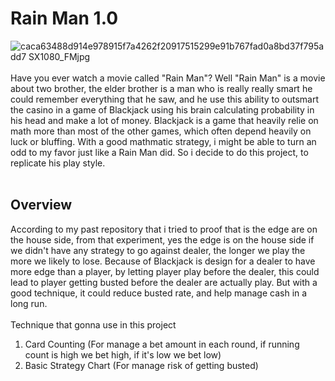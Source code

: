 # Rain Man 1.0
![caca63488d914e978915f7a4262f20917515299e91b767fad0a8bd37f795add7 _SX1080_FMjpg_](https://github.com/user-attachments/assets/2f5021a9-748d-4e16-b6a9-ac283aee165e)<br><br>
Have you ever watch a movie called "Rain Man"? Well "Rain Man" is a movie about two brother, the elder brother is a man who is really really smart he could remember everything that he saw, and he use this ability to outsmart the casino in a game of Blackjack using his brain calculating probability in his head and make a lot of money. Blackjack is a game that heavily relie on math more than most of the other games, which often depend heavily on luck or bluffing. With a good mathmatic strategy, i might be able to turn an odd to my favor just like a Rain Man did. So i decide to do this project, to replicate his play style. <br><br>


## Overview
According to my past repository that i tried to proof that is the edge are on the house side, from that experiment, yes the edge is on the house side if we didn't have any strategy to go against dealer, the longer we play the more we likely to lose. Because of Blackjack is design for a dealer to have more edge than a player, by letting player play before the dealer, this could lead to player getting busted before the dealer are actually play. But with a good technique, it could reduce busted rate, and help manage cash in a long run. <br><br>
Technique that gonna use in this project 
1. Card Counting (For manage a bet amount in each round, if running count is high we bet high, if it's low we bet low)
2. Basic Strategy Chart (For manage risk of getting busted)
<br>
